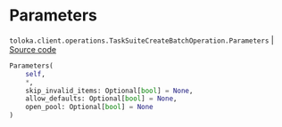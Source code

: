 # Parameters
`toloka.client.operations.TaskSuiteCreateBatchOperation.Parameters` | [Source code](https://github.com/Toloka/toloka-kit/blob/v1.2.0/src/client/operations.py#L315)

```python
Parameters(
    self,
    *,
    skip_invalid_items: Optional[bool] = None,
    allow_defaults: Optional[bool] = None,
    open_pool: Optional[bool] = None
)
```

